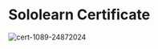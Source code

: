 # Sololearn Certificate
![cert-1089-24872024](https://user-images.githubusercontent.com/100822443/156498481-7023a348-2c49-4346-aeff-e3311beba7c2.jpg)
